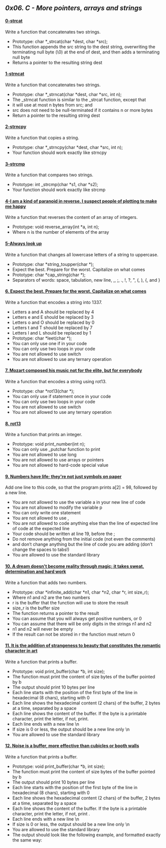 ## *0x06. C - More pointers, arrays and strings*

#### [0-strcat](0x06-pointers_arrays_strings/0-strcat.c)

Write a function that concatenates two strings.

- Prototype: char *_strcat(char *dest, char *src);
- This function appends the src string to the dest string, overwriting the terminating null byte (\0) at the end of dest, and then adds a terminating null byte
- Returns a pointer to the resulting string dest

#### [1-strncat](0x06-pointers_arrays_strings/1-strncat.c)

Write a function that concatenates two strings.

- Prototype: char *_strncat(char *dest, char *src, int n);
- The _strncat function is similar to the _strcat function, except that
- it will use at most n bytes from src; and
- src does not need to be null-terminated if it contains n or more bytes
- Return a pointer to the resulting string dest

#### [2-strncpy](0x06-pointers_arrays_strings/2-strncpy.c)

Write a function that copies a string.

- Prototype: char *_strncpy(char *dest, char *src, int n);
- Your function should work exactly like strncpy

#### [3-strcmp](0x06-pointers_arrays_strings/3-strcmp.c)

Write a function that compares two strings.

- Prototype: int _strcmp(char *s1, char *s2);
- Your function should work exactly like strcmp

#### [4-I am a kind of paranoid in reverse. I suspect people of plotting to make me happy](0x06-pointers_arrays_strings/4-rev_array.c)

Write a function that reverses the content of an array of integers.

- Prototype: void reverse_array(int *a, int n);
- Where n is the number of elements of the array

#### [5-Always look up](0x06-pointers_arrays_strings/5-string_toupper.c)

Write a function that changes all lowercase letters of a string to uppercase.

- Prototype: char *string_toupper(char *);
- Expect the best. Prepare for the worst. Capitalize on what comes
- Prototype: char *cap_string(char *);
- Separators of words: space, tabulation, new line, ,, ;, ., !, ?, ", (, ), {, and }

#### [6. Expect the best. Prepare for the worst. Capitalize on what comes](0x06-pointers_arrays_strings/6-cap_string.c)

Write a function that encodes a string into 1337.

- Letters a and A should be replaced by 4
- Letters e and E should be replaced by 3
- Letters o and O should be replaced by 0
- Letters t and T should be replaced by 7
- Letters l and L should be replaced by 1
- Prototype: char *leet(char *);
- You can only use one if in your code
- You can only use two loops in your code
- You are not allowed to use switch
- You are not allowed to use any ternary operation

#### [7. Mozart composed his music not for the elite, but for everybody](0x06-pointers_arrays_strings/7-leet.c)

Write a function that encodes a string using rot13.

- Prototype: char *rot13(char *);
- You can only use if statement once in your code
- You can only use two loops in your code
- You are not allowed to use switch
- You are not allowed to use any ternary operation

#### [8. rot13](0x06-pointers_arrays_strings/100-rot13.c)

Write a function that prints an integer.

- Prototype: void print_number(int n);
- You can only use _putchar function to print
- You are not allowed to use long
- You are not allowed to use arrays or pointers
- You are not allowed to hard-code special value

#### [9. Numbers have life; they're not just symbols on paper](0x06-pointers_arrays_strings/101-print_number.c)

Add one line to this code, so that the program prints a[2] = 98, followed by a new line.

- You are not allowed to use the variable a in your new line of code
- You are not allowed to modify the variable p
- You can only write one statement
- You are not allowed to use ,
- You are not allowed to code anything else than the line of expected line of code at the expected line
- Your code should be written at line 19, before the ;
- Do not remove anything from the initial code (not even the comments)
- and don’t change anything but the line of code you are adding (don’t change the spaces to tabs!)
- You are allowed to use the standard library

#### [10. A dream doesn't become reality through magic; it takes sweat, determination and hard work](0x06-pointers_arrays_strings/102-magic.c)

Write a function that adds two numbers.

- Prototype: char *infinite_add(char *n1, char *n2, char *r, int size_r);
- Where n1 and n2 are the two numbers
- r is the buffer that the function will use to store the result
- size_r is the buffer size
- The function returns a pointer to the result
- You can assume that you will always get positive numbers, or 0
- You can assume that there will be only digits in the strings n1 and n2
- n1 and n2 will never be empty
- If the result can not be stored in r the function must return 0

#### [11. It is the addition of strangeness to beauty that constitutes the romantic character in art](0x06-pointers_arrays_strings/103-infinite_add.c)

Write a function that prints a buffer.

- Prototype: void print_buffer(char *b, int size);
- The function must print the content of size bytes of the buffer pointed by b
- The output should print 10 bytes per line
- Each line starts with the position of the first byte of the line in hexadecimal (8 chars), starting with 0
- Each line shows the hexadecimal content (2 chars) of the buffer, 2 bytes at a time, separated by a space
- Each line shows the content of the buffer. If the byte is a printable character, print the letter, if not, print.
- Each line ends with a new line \n
- If size is 0 or less, the output should be a new line only \n
- You are allowed to use the standard library

#### [12. Noise is a buffer, more effective than cubicles or booth walls](0x06-pointers_arrays_strings/104-print_buffer.c)

Write a function that prints a buffer.

- Prototype: void print_buffer(char *b, int size);
- The function must print the content of size bytes of the buffer pointed by b
- The output should print 10 bytes per line
- Each line starts with the position of the first byte of the line in hexadecimal (8 chars), starting with 0
- Each line shows the hexadecimal content (2 chars) of the buffer, 2 bytes at a time, separated by a space
- Each line shows the content of the buffer. If the byte is a printable character, print the letter, if not, print .
- Each line ends with a new line \n
- If size is 0 or less, the output should be a new line only \n
- You are allowed to use the standard library
- The output should look like the following example, and formatted exactly the same way:
